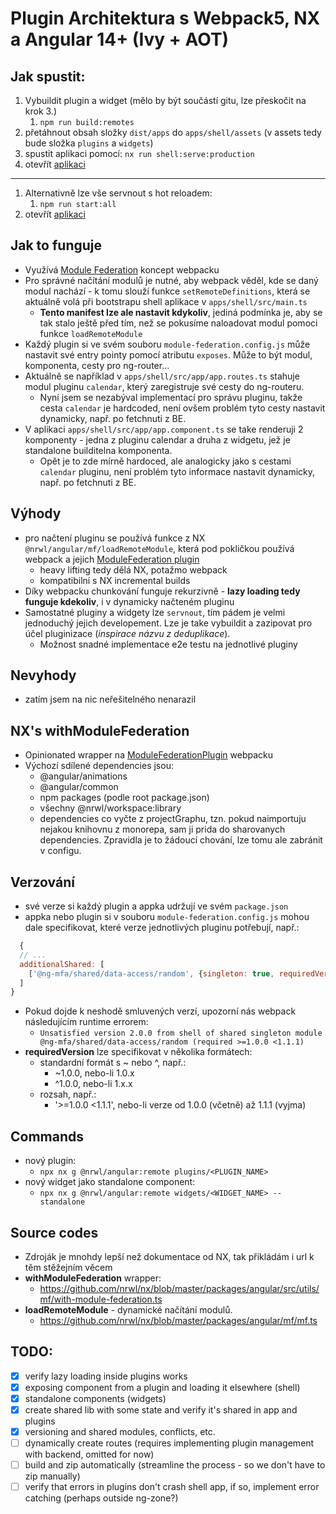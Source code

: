 # Plugin Architektura s Webpack5, NX a Angular 14+ (Ivy + AOT)
## Jak spustit:
1. Vybuildit plugin a widget (mělo by být součástí gitu, lze přeskočit na krok 3.)
   1. `npm run build:remotes`
1. přetáhnout obsah složky `dist/apps` do `apps/shell/assets` (v assets tedy bude složka `plugins` a `widgets`)
1. spustit aplikaci pomocí: `nx run shell:serve:production`
1. otevřít [aplikaci](http://localhost:4200)
---
1. Alternativně lze vše servnout s hot reloadem:
   1. `npm run start:all`
1. otevřít [aplikaci](http://localhost:4200) 


## Jak to funguje
- Využívá [Module Federation](https://webpack.js.org/concepts/module-federation/) koncept webpacku 
- Pro správné načítání modulů je nutné, aby webpack věděl, kde se daný modul nachází - k tomu slouží funkce `setRemoteDefinitions`, která se aktuálně volá při bootstrapu shell aplikace v `apps/shell/src/main.ts`
  - **Tento manifest lze ale nastavit kdykoliv**, jediná podmínka je, aby se tak stalo ještě před tím, než se pokusíme naloadovat modul pomoci funkce `loadRemoteModule`
- Každý plugin si ve svém souboru `module-federation.config.js` může nastavit své entry pointy pomocí atributu `exposes`. Může to být modul, komponenta, cesty pro ng-router...
- Aktuálně se například v `apps/shell/src/app/app.routes.ts` stahuje modul pluginu `calendar`, který zaregistruje své cesty do ng-routeru. 
  - Nyní jsem se nezabýval implementací pro správu pluginu, takže cesta `calendar` je hardcoded, není ovšem problém tyto cesty nastavit dynamicky, např. po fetchnuti z BE.
- V aplikaci `apps/shell/src/app/app.component.ts` se take renderuji 2 komponenty - jedna z pluginu calendar a druha z widgetu, jež je standalone builditelna komponenta. 
  - Opět je to zde mírně hardoced, ale analogicky jako s cestami `calendar` pluginu, není problém tyto informace nastavit dynamicky, např. po fetchnuti z BE.


## Výhody
- pro načtení pluginu se používá funkce z NX `@nrwl/angular/mf/loadRemoteModule`, která pod pokličkou používá webpack a jejich [ModuleFederation plugin](https://webpack.js.org/plugins/module-federation-plugin/)
  - heavy lifting tedy dělá NX, potažmo webpack
  - kompatibilní s NX incremental builds
- Díky webpacku chunkování funguje rekurzivně - **lazy loading tedy funguje kdekoliv**, i v dynamicky načteném pluginu
- Samostatné pluginy a widgety lze `servnout`, tím pádem je velmi jednoduchý jejich developement. Lze je take vybuildit a zazipovat pro účel pluginizace (_inspirace názvu z deduplikace_).
  - Možnost snadné implementace e2e testu na jednotlivé pluginy

## Nevyhody
- zatím jsem na nic neřešitelného nenarazil

## NX's withModuleFederation
- Opinionated wrapper na [ModuleFederationPlugin](https://webpack.js.org/plugins/module-federation-plugin/) webpacku 
- Výchozí sdílené dependencies jsou: 
  - @angular/animations
  - @angular/common
  - npm packages (podle root package.json)
  - všechny @nrwl/workspace:library
  - dependencies co vyčte z projectGraphu, tzn. pokud naimportuju nejakou knihovnu z monorepa, sam ji prida do sharovanych dependencies. Zpravidla je to žádoucí chování, lze tomu ale zabránit v configu.

## Verzování
- své verze si každý plugin a appka udržují ve svém `package.json`
- appka nebo plugin si v souboru `module-federation.config.js` mohou dale specifikovat, které verze jednotlivých pluginu potřebují, např.:
```js
  {
  // ...
  additionalShared: [
    ['@ng-mfa/shared/data-access/random', {singleton: true, requiredVersion: '~1.0.0', strictVersion: true}]
  ]
}
```
- Pokud dojde k neshodě smluvených verzí, upozorní nás webpack následujícím runtime errorem:
  - `Unsatisfied version 2.0.0 from shell of shared singleton module @ng-mfa/shared/data-access/random (required >=1.0.0 <1.1.1)`
- **requiredVersion** lze specifikovat v několika formátech:
  - standardní formát s ~ nebo ^, např.:
    - ~1.0.0, nebo-li 1.0.x
    - ^1.0.0, nebo-li 1.x.x
  - rozsah, např.:
    - '>=1.0.0 <1.1.1', nebo-li verze od 1.0.0 (včetně) až 1.1.1 (vyjma)

## Commands
- nový plugin:
  - `npx nx g @nrwl/angular:remote plugins/<PLUGIN_NAME>`
- nový widget jako standalone component:
  - `npx nx g @nrwl/angular:remote widgets/<WIDGET_NAME> --standalone`

## Source codes
- Zdroják je mnohdy lepší než dokumentace od NX, tak přikládám i url k těm stěžejním věcem
- **withModuleFederation** wrapper:
  - https://github.com/nrwl/nx/blob/master/packages/angular/src/utils/mf/with-module-federation.ts
- **loadRemoteModule** - dynamické načítání modulů.
  - https://github.com/nrwl/nx/blob/master/packages/angular/mf/mf.ts

## TODO:
- [x] verify lazy loading inside plugins works
- [x] exposing component from a plugin and loading it elsewhere (shell)
- [x] standalone components (widgets)
- [x] create shared lib with some state and verify it's shared in app and plugins
- [x] versioning and shared modules, conflicts, etc.
- [ ] dynamically create routes (requires implementing plugin management with backend, omitted for now)
- [ ] build and zip automatically (streamline the process - so we don't have to zip manually)
- [ ] verify that errors in plugins don't crash shell app, if so, implement error catching (perhaps outside ng-zone?)
